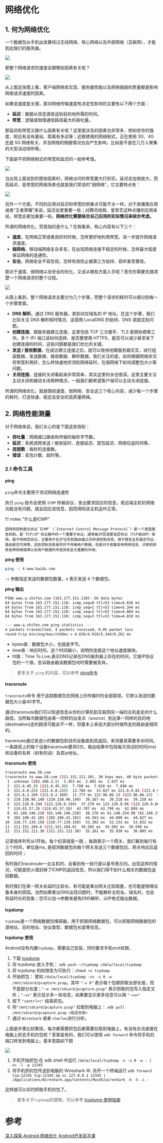 # 网络优化
## 1. 何为网络优化

一个数据包从手机出发要经过无线网络、核心网络以及外部网络（互联网），才能到达我们的服务器。

![](./assets/3b27d9692bfc276aa16ac2e4c6effede.webp)

那整个网络请求的速度会跟哪些因素有关呢？

![](./assets/d39734690f1241262b0a289acdecbf4d.webp)

从上面这张图上看，客户端网络库实现、服务器性能以及网络链路的质量都是影响网络请求速度的因素。

如果说速度是关键，那对网络传输速度有决定性影响的主要有以下两个方面：

* **延迟**：数据从信息源发送到目的地所需的时间。
* **带宽**：逻辑或物理通信路径最大的吞吐量。

那延迟和带宽又跟什么因素有关呢？这里面涉及的因素也非常多，例如信号的强度、附近有没有基站、距离有多远等；还跟使用的网络制式，正在使用 3G、4G 还是 5G 网络有关，并且网络的拥塞情况也会产生影响，比如是不是在几万人聚集的大型活动场所等。

下面是不同网络制式的带宽和延迟的一般参考值。

![](./assets/368f97424661e9ee3295b8c610fb9b83.webp)

当出现上面说到的那些因素时，网络访问的带宽要大打折扣，延迟会加倍放大。而高延迟、低带宽的网络场景也就是我们常说的“弱网络”，它主要特点有：

![](./assets/773fa40290c39c0f7e402414273c8fd8.webp)

另外一个方面，不同的应用对延迟和带宽的侧重点可能不太一样。对于直播类应用或者“王者荣耀”来说，延迟会更重要一些；对腾讯视频、爱奇艺这种点播的应用来说，带宽会更加重要一些。**网络优化需要结合自己应用的实际情况来综合考虑。**

所谓的网络优化，究竟指的是什么？在我看来，核心内容有以下三个：

* **速度**。在网络正常或者良好的时候，怎样更好地利用带宽，进一步提升网络请求速度。
* **弱网络**。移动端网络复杂多变，在出现网络连接不稳定的时候，怎样最大程度保证网络的连通性。
* **安全**。网络安全不容忽视，怎样有效防止被第三方劫持、窃听甚至篡改。

那对于速度、弱网络以及安全的优化，又该从哪些方面入手呢？首先你需要先搞清楚一个网络请求的整个过程。

![](./assets/8d6e833f2a6c6d1e8beeb92d4579c38b.webp)

从图上看到，整个网络请求主要分为几个步骤，而整个请求的耗时可以细分到每一个步骤里面。

* **DNS 解析**。通过 DNS 服务器，拿到对应域名的 IP 地址。在这个步骤，我们比较关注 DNS 解析耗时情况、运营商 LocalDNS 的劫持、DNS 调度这些问题。
* **创建连接**。跟服务器建立连接，这里包括 TCP 三次握手、TLS 密钥协商等工作。多个 IP/ 端口该如何选择、是否要使用 HTTPS、能否可以减少甚至省下创建连接的时间，这些问题都是我们优化的关键。
* **发送 / 接收数据**。在成功建立连接之后，就可以愉快地跟服务器交互，进行组装数据、发送数据、接收数据、解析数据。我们关注的是，如何根据网络状况将带宽利用好，怎么样快速地侦测到网络延时，在弱网络下如何调整包大小等问题。
* **关闭连接**。连接的关闭看起来非常简单，其实这里的水也很深。这里主要关注主动关闭和被动关闭两种情况，一般我们都希望客户端可以主动关闭连接。

所谓的网络优化，就是围绕速度、弱网络、安全这三个核心内容，减少每一个步骤的耗时，打造快速、稳定且安全的高质量网络。

## 2. 网络性能测量
对于网络来说，我们关心的是下面这些指标：
* **吞吐量**：网络接口接收和传输的每秒字节数。
* **延迟**：系统调用发送 / 接收延时、连接延迟、首包延迟、网络往返时间等。
* **连接数**：每秒的连接数。
* **错误**：丢包计数、超时等。

### 2.1 命令工具

####  **ping**

`ping`命令主要用于测试网络连通性

执行 `ping` 指令会使用 `ICMP` 传输协议，发出要求回应的信息，若远端主机的网络功能没有问题，就会回应该信息，因而得知该主机运作正常。

!!! notes "什么是ICMP"

    因特网控制报文协议`ICMP`（`Internet Control Message Protocol`）是一个差错报告机制，是`TCP/IP`协议簇中的一个重要子协议，通常被IP层或更高层协议（TCP或UDP）使用，属于网络层协议，主要用于在IP主机和路由器之间传递控制消息，用于报告主机是否可达、路由是否可用等。这些控制消息虽然并不传输用户数据，但是对于收集各种网络信息、诊断和排除各种网络故障以及用户数据的传递具有至关重要的作用。
    

**ping 使用**

```bash
ping -c 4 www.baidu.com
```

`-c` 参数指定发送的数据包数量，`4` 表示发送 4 个数据包。

**ping 输出**

```bash
PING www.a.shifen.com (163.177.151.110): 56 data bytes
64 bytes from 163.177.151.110: icmp_seq=0 ttl=53 time=4.636 ms
64 bytes from 163.177.151.110: icmp_seq=1 ttl=53 time=5.344 ms
64 bytes from 163.177.151.110: icmp_seq=2 ttl=53 time=4.884 ms
64 bytes from 163.177.151.110: icmp_seq=3 ttl=53 time=4.810 ms

--- www.a.shifen.com ping statistics ---
4 packets transmitted, 4 packets received, 0.0% packet loss
round-trip min/avg/max/stddev = 4.636/4.918/5.344/0.262 ms
```
* bytes值：数据包大小，也就是字节。
* time值：响应时间，这个时间越小，说明你连接这个地址速度越快。
* ttl值：Time To Live,表示DNS记录在DNS服务器上存在的时间，它是IP协议包的一个值，告诉路由器该数据包何时需要被丢弃。

> 更多关于 `ping` 的内容，可以参考 [ping命令](https://www.runoob.com/linux/linux-comm-ping.html)

####  **traceroute**

`traceroute`命令 用于追踪数据包在网络上的传输时的全部路径，它默认发送的数据包大小是40字节。

通过traceroute我们可以知道信息从你的计算机到互联网另一端的主机是走的什么路径。当然每次数据包由某一同样的出发点（source）到达某一同样的目的地(destination)走的路径可能会不一样，但基本上来说大部分时候所走的路由是相同的。

traceroute通过发送小的数据包到目的设备直到其返回，来测量其需要多长时间。一条路径上的每个设备traceroute要测3次。输出结果中包括每次测试的时间(ms)和设备的名称（如有的话）及其ip地址。

**traceroute 使用**

```bash
traceroute www.58.com
traceroute to www.58.com (211.151.111.30), 30 hops max, 40 byte packets
 1  unknown (192.168.2.1)  3.453 ms  3.801 ms  3.937 ms
 2  221.6.45.33 (221.6.45.33)  7.768 ms  7.816 ms  7.840 ms
 3  221.6.0.233 (221.6.0.233)  13.784 ms  13.827 ms 221.6.9.81 (221.6.9.81)  9.758 ms
 4  221.6.2.169 (221.6.2.169)  11.777 ms 122.96.66.13 (122.96.66.13)  34.952 ms 221.6.2.53 (221.6.2.53)  41.372 ms
 5  219.158.96.149 (219.158.96.149)  39.167 ms  39.210 ms  39.238 ms
 6  123.126.0.194 (123.126.0.194)  37.270 ms 123.126.0.66 (123.126.0.66)  37.163 ms  37.441 ms
 7  124.65.57.26 (124.65.57.26)  42.787 ms  42.799 ms  42.809 ms
 8  61.148.146.210 (61.148.146.210)  30.176 ms 61.148.154.98 (61.148.154.98)  32.613 ms  32.675 ms
 9  202.106.42.102 (202.106.42.102)  44.563 ms  44.600 ms  44.627 ms
10  210.77.139.150 (210.77.139.150)  53.302 ms  53.233 ms  53.032 ms
11  211.151.104.6 (211.151.104.6)  39.585 ms  39.502 ms  39.598 ms
12  211.151.111.30 (211.151.111.30)  35.161 ms  35.938 ms  36.005 ms
```

记录按序列号从1开始，每个纪录就是一跳 ，每跳表示一个网关，我们看到每行有三个时间，单位是ms, 是探测数据包向每个网关发送三个数据包后，网关响应后返回的时间；

有时我们traceroute一台主机时，会看到有一些行是以星号表示的。出现这样的情况，可能是防火墙封掉了ICMP的返回信息，所以我们得不到什么相关的数据包返回数据。

有时我们在某一网关处延时比较长，有可能是某台网关比较阻塞，也可能是物理设备本身的原因。当然如果某台DNS出现问题时，不能解析主机名、域名时，也会 有延时长的现象；您可以加-n参数来避免DNS解析，以IP格式输出数据。

#### **tcpdump**

`tcpdump`是一个网络数据包嗅探器，用于抓取网络数据包，可以抓取网络数据包的源地址、目的地址、协议类型、数据包长度等信息。

**tcpdump 使用**

Android没有内置`tcpdump`，需要自己安装，同时要求手机root权限。

1. 下载 [tcpdump](https://www.tcpdump.org/linktypes.html)
2. 将 tcpdump 放入手机： `adb push ~/tcpdump /data/local/tcpdump`
3. 将 tcpdump 的权限变为可执行：`chmod +x tcpdump`
4. 开始抓包： 譬如 `/data/local/tcpdump -vv -s 0 -w /mnt/sdcard/pcapture.pcap`。其中 `"-s 0"` 表示每个包都抓取全部长度，而不是部分长度；`"-w /mnt/sdcard/pcapture.pcap"` 表示抓取的包写入指定文件；`"-vv"` 表示显示多一些信息，如果要显示更多信息可以用 `"-vvv"`
5. 按下 `"contrl+c"` 结束抓包。
6. 将`"/mnt/sdcard/pcapture.pcap"`  拉取到电脑上： `adb pull /mnt/sdcard/pcapture.pcap <指定目录>`
7. 通过 `Wireshark` 或者 `charles`进行分析。

上面是步骤比较繁琐，每次都需要抓包后都需要拉取到电脑上，有没有办法直接在电脑上抓去手机的包呢？答案是有的，我们可以使用 `adb forward` 命令将手机的端口转发到电脑上。基本思路如下图

![](./assets/1625938-59c2d00b9c46c609.webp)

1. 手机开始抓包:在 adb shell 中运行 `/data/local/tcpdump -n -s 0 -w - | nc -l -p 12345`
2. 将手机抓的包传送到电脑的 Wireshark 中: 另开一个终端运行 `adb forward tcp:12345 tcp:12345 && nc 127.0.0.1 12345 | /Applications/Wireshark.app/Contents/MacOS/wireshark -k -S -i -`

这样就可以实时抓取手机的包了。

> 更多关于`tcpdump`的使用，可以参考 [tcpdump 使用指南](https://juejin.cn/post/6844904084168769549)




# 参考
[深入探索 Android 网络优化](https://juejin.cn/post/6844904182822993933)
[Android开发高手课](https://time.geekbang.org/column/article/77990)